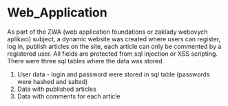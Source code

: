 # Web_Application
As part of the ZWA (web application foundations or zaklady webovych aplikaci) subject, a dynamic website was created where users can register, log in, publish articles on the site, each article can only be commented by a registered user. All fields are protected from sql injection or XSS scripting. There were three sql tables where the data was stored. 

1) User data - login and password were stored in sql table (passwords were hashed and salted)
2) Data with published articles
3) Data with comments for each article
